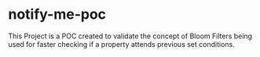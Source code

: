 # notify-me-poc

This Project is a POC created to validate the concept 
of Bloom Filters being used for faster checking if a 
property attends previous set conditions.